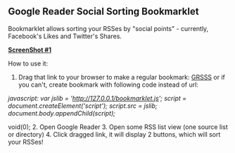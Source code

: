 **Google Reader Social Sorting Bookmarklet**
--
Bookmarklet allows sorting your RSSes by "social points" - currently, Facebook's Likes and Twitter's Shares.

**[ScreenShot #1](http://i.imgur.com/Bh5pI.png)**

How to use it:

1. Drag that link to your browser to make a regular bookmark: <a href="javascript:var jslib%20=%20'https://raw.github.com/rinz/GRSSS/master/bookmarklet.js';%20script%20=%20document.createElement('script');%20script.src%20=%20jslib;%20document.body.appendChild(script);%20void(0);">GRSSS</a> or if you can't, create bookmark with following code instead of url:


*javascript:*
*var jslib = 'http://127.0.0.1/bookmarklet.js';*
*script = document.createElement('script');*
*script.src = jslib;*
*document.body.appendChild(script);*


void(0);
2. Open Google Reader 
3. Open some RSS list view (one source list or directory)
4. Click dragged link, it will display 2 buttons, which will sort your RSSes!



